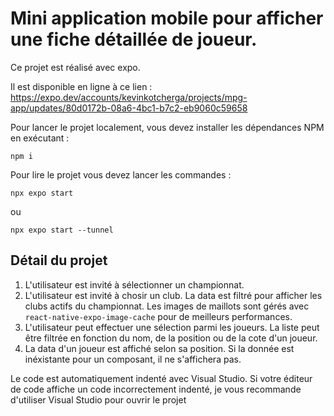# Mini application mobile pour afficher une fiche détaillée de joueur.

Ce projet est réalisé avec expo.

Il est disponible en ligne à ce lien : 
https://expo.dev/accounts/kevinkotcherga/projects/mpg-app/updates/80d0172b-08a6-4bc1-b7c2-eb9060c59658

Pour lancer le projet localement, vous devez installer les dépendances NPM en exécutant :

```
npm i
```

Pour lire le projet vous devez lancer les commandes :

```
npx expo start 
```
ou
```
npx expo start --tunnel
```

## Détail du projet
1) L'utilisateur est invité à sélectionner un championnat.
2) L'utilisateur est invité à chosir un club. La data est filtré pour afficher les clubs actifs du championnat. Les images de maillots sont gérés avec `react-native-expo-image-cache` pour de meilleurs performances.
3) L'utilisateur peut effectuer une sélection parmi les joueurs. La liste peut être filtrée en fonction du nom, de la position ou de la cote d'un joueur.
4) La data d'un joueur est affiché selon sa position. Si la donnée est inéxistante pour un composant, il ne s'affichera pas.

Le code est automatiquement indenté avec Visual Studio. Si votre éditeur de code affiche un code incorrectement indenté, je vous recommande d'utiliser Visual Studio pour ouvrir le projet

